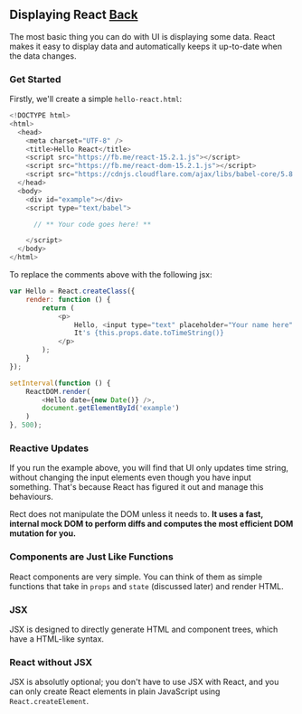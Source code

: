 ## Displaying React [Back](./../react.md)

The most basic thing you can do with UI is displaying some data. React makes it easy to display data and automatically keeps it up-to-date when the data changes.

### Get Started

Firstly, we'll create a simple `hello-react.html`:

```js
<!DOCTYPE html>
<html>
  <head>
    <meta charset="UTF-8" />
    <title>Hello React</title>
    <script src="https://fb.me/react-15.2.1.js"></script>
    <script src="https://fb.me/react-dom-15.2.1.js"></script>
    <script src="https://cdnjs.cloudflare.com/ajax/libs/babel-core/5.8.34/browser.min.js"></script>
  </head>
  <body>
    <div id="example"></div>
    <script type="text/babel">

      // ** Your code goes here! **

    </script>
  </body>
</html>
```

To replace the comments above with the following jsx:

```js
var Hello = React.createClass({
    render: function () {
        return (
            <p>
                Hello, <input type="text" placeholder="Your name here" />
                It's {this.props.date.toTimeString()}
            </p>
        );
    }
});

setInterval(function () {
    ReactDOM.render(
        <Hello date={new Date()} />,
        document.getElementById('example')
    )
}, 500);
```

### Reactive Updates

If you run the example above, you will find that UI only updates time string, without changing the input elements even though you have input something. That's because React has figured it out and manage this behaviours.

Rect does not manipulate the DOM unless it needs to. **It uses a fast, internal mock DOM to perform diffs and computes the most efficient DOM mutation for you.**

### Components are Just Like Functions

React components are very simple. You can think of them as simple functions that take in `props` and `state` (discussed later) and render HTML.

### JSX

JSX is designed to directly generate HTML and component trees, which have a HTML-like syntax.

### React without JSX

JSX is absolutly optional; you don't have to use JSX with React, and you can only create React elements in plain JavaScript using `React.createElement`.

```js

```
